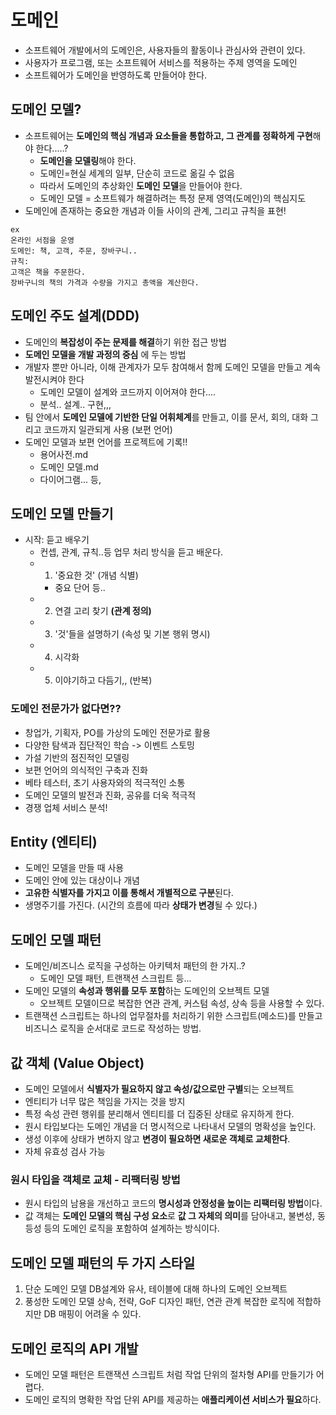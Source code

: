 # 도메인
- 소프트웨어 개발에서의 도메인은, 사용자들의 활동이나 관심사와 관련이 있다.
- 사용자가 프로그램, 또는 소프트웨어 서비스를 적용하는 주제 영역을 도메인
- 소프트웨어가 도메인을 반영하도록 만들어야 한다.

## 도메인 모델?
- 소프트웨어는 **도메인의 핵심 개념과 요소들을 통합하고, 그 관계를 정확하게 구현**해야 한다.....?
	- **도메인을 모델링**해야 한다.
	- 도메인=현실 세계의 일부, 단순히 코드로 옮길 수 없음
	- 따라서 도메인의 추상화인 **도메인 모델**을 만들어야 한다.
	- 도메인 모델 = 소프트웨가 해결하려는 특정 문제 영역(도메인)의 핵심지도
- 도메인에 존재하는 중요한 개념과 이들 사이의 관계, 그리고 규칙을 표현!

```
ex
온라인 서점을 운영
도메인: 책, 고객, 주문, 장바구니.. 
규칙:
고객은 책을 주문한다.
장바구니의 책의 가격과 수량을 가지고 총액을 계산한다.
```

## 도메인 주도 설계(DDD)
- 도메인의 **복잡성이 주는 문제를 해결**하기 위한 접근 방법
- **도메인 모델을 개발 과정의 중심** 에 두는 방법 
- 개발자 뿐만 아니라, 이해 관계자가 모두 참여해서 함께 도메인 모델을 만들고 계속 발전시켜야 한다
	- 도메인 모델이 설계와 코드까지 이어져야 한다....
	- 분석.. 설계.. 구현,,,
- 팀 안에서 **도메인 모델에 기반한 단일 어휘체계**를 만들고, 이를 문서, 회의, 대화 그리고 코드까지 일관되게 사용 (보편 언어)
- 도메인 모델과 보편 언어를 프로젝트에 기록!!
	- 용어사전.md
	- 도메인 모델.md
	- 다이어그램... 등,

## 도메인 모델 만들기
- 시작: 듣고 배우기
	- 컨셉, 관계, 규칙..등 업무 처리 방식을 듣고 배운다.
	- 1. '중요한 것' (개념 식별)
		- 중요 단어 등..
	- 2. 연결 고리 찾기 **(관계 정의)**
	- 3. '것'들을 설명하기 (속성 및 기본 행위 명시)
	- 4. 시각화
	- 5. 이야기하고 다듬기,, (반복)

### 도메인 전문가가 없다면??
- 창업가, 기획자, PO를 가상의 도메인 전문가로 활용
- 다양한 탐색과 집단적인 학습 -> 이벤트 스토밍
- 가설 기반의 점진적인 모델링
- 보편 언어의 의식적인 구축과 진화
- 베타 테스터, 초기 사용자와의 적극적인 소통
- 도메인 모델의 발전과 진화, 공유를 더욱 적극적
- 경쟁 업체 서비스 분석!

## Entity (엔티티)
- 도메인 모델을 만들 때 사용
- 도메인 안에 있는 대상이나 개념
- **고유한 식별자를 가지고 이를 통해서 개별적으로 구분**된다.
- 생명주기를 가진다. (시간의 흐름에 따라 **상태가 변경**될 수 있다.)

## 도메인 모델 패턴
- 도메인/비즈니스 로직을 구성하는 아키텍처 패턴의 한 가지..?
	- 도메인 모델 패턴, 트랜잭션 스크립트 등...
- 도메인 모델의 **속성과 행위를 모두 포함**하는 도메인의 오브젝트 모델
	- 오브젝트 모델이므로 복잡한 연관 관계, 커스텀 속성, 상속 등을 사용할 수 있다.
- 트랜잭션 스크립트는 하나의 업무절차를 처리하기 위한 스크립트(메소드)를 만들고 비즈니스 로직을 순서대로 코드로 작성하는 방법.

## 값 객체 (Value Object)
- 도메인 모델에서 **식별자가 필요하지 않고 속성/값으로만 구별**되는 오브젝트
- 엔티티가 너무 많은 책임을 가지는 것을 방지
- 특정 속성 관련 행위를 분리해서 엔티티를 더 집중된 상태로 유지하게 한다.
- 원시 타입보다는 도메인 개념을 더 명시적으로 나타내서 모델의 명확성을 높인다.
- 생성 이후에 상태가 변하지 않고 **변경이 필요하면 새로운 객체로 교체한다**.
- 자체 유효성 검사 가능

### 원시 타입을 객체로 교체 - 리팩터링 방법
- 원시 타입의 남용을 개선하고 코드의 **명시성과 안정성을 높이는 리팩터링 방법**이다.
- 값 객체는 **도메인 모델의 핵심 구성 요소**로 **값 그 자체의 의미**를 담아내고, 불변성, 동등성 등의 도메인 로직을 포함하여 설계하는 방식이다.

## 도메인 모델 패턴의 두 가지 스타일
1. 단순 도메인 모델
	DB설계와 유사, 테이블에 대해 하나의 도메인 오브젝트
2. 풍성한 도메인 모델
	상속, 전략, GoF 디자인 패턴, 연관 관계
	복잡한 로직에 적합하지만 DB 매핑이 어려울 수 있다.

## 도메인 로직의 API 개발
- 도메인 모델 패턴은 트랜잭션 스크립트 처럼 작업 단위의 절차형 API를 만들기가 어렵다.
- 도메인 로직의 명확한 작업 단위 API를 제공하는 **애플리케이션 서비스가 필요**하다.